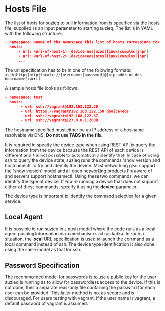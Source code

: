 # Hosts File #

The list of hosts for suzieq to pull information from is specified via the hosts file, supplied as an input parameter to starting suzieq. The list is in YAML with the following structure:

``` json
- namespace: <name of the namespace this list of hosts correspinds to>
  hosts:
	  - url: <url-of-host-1> [device=eos|nxos|linux|cumulus|jnpr]
	  - url: <url-of-host-2> [device=eos|nxos|linux|cumulus|jnpr]
	  ...
```

The url specification has to be in one of the following formats:
``<ssh|https|http|local>://[username:[password]@]<ip-addr-or-dns-hostname>[:port]``

A sample hosts file looks as follows:
``` json
- namespace: test
  hosts:
       - url: ssh://vagrant@192.168.122.20
       - url: https://vagrant@192.168.122.150 device=eos
       - url: ssh://vagrant@192.168.122.37
       - url: ssh://vagrant@127.0.0.1:2000
```
The hostname specified must either be an IP address or a hostname resolvable via DNS.  **Do not use TABS in the file**.

It is required to specify the device type when using REST API to query the information from the device because the REST API of each device is different and it is not possible to automatically identify that. In case of using ssh to query the device state, suzieq runs the commands 'show version and hostnamectl' to try and identify the device. Most networking gear support the 'show version' model and all open networking products I'm aware of and servers support hostnamectl. Using these two commands, we can identify the type of device. If you're running a device that does not support either of these commands, specify it using the **device** parameter.

The device type is important to identify the command selection for a given service. 

## Local Agent ##

It is possible to run suzieq in a push model where the code runs as a local agent pushing information via a mechanism such as kafka. In such a situation, the **local** URL specification is used to launch the command as a local command instead of ssh. The device type identification is also done using the same model as that for ssh.

## Password Specification ##

The recommended model for passwords is to use a public key for the user suzieq is running as to allow for passwordless access to the device. If this is not done, then a separate read-only file containing the password for each user can be provided. This latter method is not as secure and is discouraged. For users testing with vagrant, if the user name is vagrant, a default password of vagrant is assumed.
